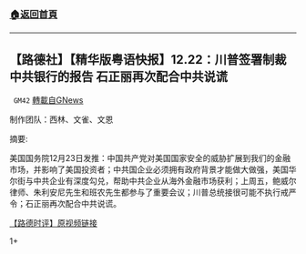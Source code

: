 ###  [:house:返回首頁](https://github.com/ourhimalayas/txt)
---

## 【路德社】【精华版粤语快报】12.22：川普签署制裁中共银行的报告 石正丽再次配合中共说谎
` GM42` [轉載自GNews](https://gnews.org/zh-hans/679079/)

制作团队：西林、文雀、文恩



摘要:

美国国务院12月23日发推：中国共产党对美国国家安全的威胁扩展到我们的金融市场，并影响了美国投资者；中共国企业必须拥有政府背景才能做大做强，美国华尔街与中共企业有深度勾兑，帮助中共企业从海外金融市场获利；上周五，鲍威尔律师、朱利安尼先生和班农先生都参与了重要会议；川普总统接很可能不执行戒严令；石正丽再次配合中共说谎。

[【路德时评】原视频链接](https://youtu.be/1OS8bEJOw-Q)

1+
